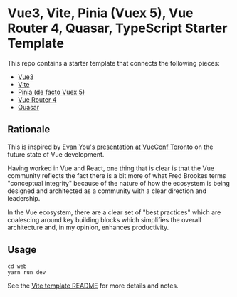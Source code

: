 # Vue3, Vite, Pinia (Vuex 5), Vue Router 4, Quasar, TypeScript Starter Template

This repo contains a starter template that connects the following pieces:

- [Vue3](https://v3.vuejs.org/)
- [Vite](https://vitejs.dev/)
- [Pinia (de facto Vuex 5)](https://pinia.vuejs.org/)
- [Vue Router 4](https://next.router.vuejs.org/guide/)
- [Quasar](https://quasar.dev/)

## Rationale

This is inspired by [Evan You's presentation at VueConf Toronto](https://www.youtube.com/watch?v=2KBHvaAWJOA) on the future state of Vue development.

Having worked in Vue and React, one thing that is clear is that the Vue community reflects the fact there is a bit more of what Fred Brookes terms "conceptual integrity" because of the nature of how the ecosystem is being designed and architected as a community with a clear direction and leadership.

In the Vue ecosystem, there are a clear set of "best practices" which are coalescing around key building blocks which simplifies the overall architecture and, in my opinion, enhances productivity.

## Usage

```
cd web
yarn run dev
```

See the [Vite template README](web/README.md) for more details and notes.